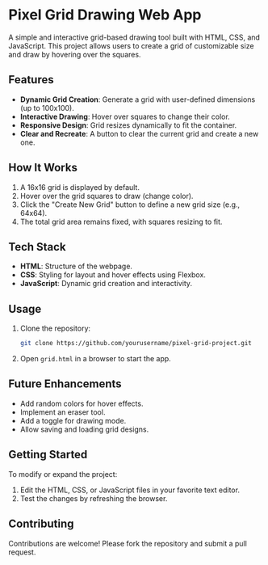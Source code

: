 # Pixel Grid Drawing Web App

A simple and interactive grid-based drawing tool built with HTML, CSS, and JavaScript. This project allows users to create a grid of customizable size and draw by hovering over the squares.

## Features
- **Dynamic Grid Creation**: Generate a grid with user-defined dimensions (up to 100x100).
- **Interactive Drawing**: Hover over squares to change their color.
- **Responsive Design**: Grid resizes dynamically to fit the container.
- **Clear and Recreate**: A button to clear the current grid and create a new one.

## How It Works
1. A 16x16 grid is displayed by default.
2. Hover over the grid squares to draw (change color).
3. Click the "Create New Grid" button to define a new grid size (e.g., 64x64).
4. The total grid area remains fixed, with squares resizing to fit.

## Tech Stack
- **HTML**: Structure of the webpage.
- **CSS**: Styling for layout and hover effects using Flexbox.
- **JavaScript**: Dynamic grid creation and interactivity.

## Usage
1. Clone the repository:
   ```bash
   git clone https://github.com/yourusername/pixel-grid-project.git
   ```
2. Open `grid.html` in a browser to start the app.

## Future Enhancements
- Add random colors for hover effects.
- Implement an eraser tool.
- Add a toggle for drawing mode.
- Allow saving and loading grid designs.

## Getting Started
To modify or expand the project:
1. Edit the HTML, CSS, or JavaScript files in your favorite text editor.
2. Test the changes by refreshing the browser.

## Contributing
Contributions are welcome! Please fork the repository and submit a pull request.
